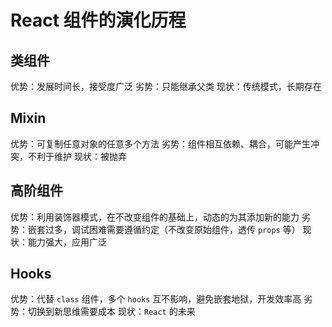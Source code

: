 # React 组件的演化历程

## 类组件

优势：发展时间长，接受度广泛
劣势：只能继承父类
现状：传统模式，长期存在

## Mixin

优势：可复制任意对象的任意多个方法
劣势：组件相互依赖、耦合，可能产生冲突，不利于维护
现状：被抛弃

## 高阶组件

优势：利用装饰器模式，在不改变组件的基础上，动态的为其添加新的能力
劣势：嵌套过多，调试困难需要遵循约定（不改变原始组件，透传 `props` 等）
现状：能力强大，应用广泛

## Hooks

优势：代替 `class` 组件，多个 `hooks` 互不影响，避免嵌套地狱，开发效率高
劣势：切换到新思维需要成本
现状：`React` 的未来
